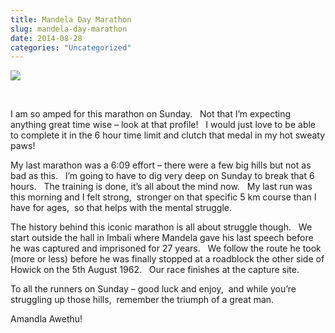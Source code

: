 ```yaml
---
title: Mandela Day Marathon
slug: mandela-day-marathon
date: 2014-08-28
categories: "Uncategorized"
---
```


<p><img src="http://res.cloudinary.com/dy6grlu8z/image/upload/v1558842169/q9evtg5ge0ji1f3dcq2w.jpg"/></p>
<p> </p>
<p>I am so amped for this marathon on Sunday.   Not that I’m expecting anything great time wise – look at that profile!   I would just love to be able to complete it in the 6 hour time limit and clutch that medal in my hot sweaty paws!</p>
<p>My last marathon was a 6:09 effort – there were a few big hills but not as bad as this.   I’m going to have to dig very deep on Sunday to break that 6 hours.   The training is done, it’s all about the mind now.   My last run was this morning and I felt strong,  stronger on that specific 5 km course than I have for ages,  so that helps with the mental struggle.</p>
<p>The history behind this iconic marathon is all about struggle though.   We start outside the hall in Imbali where Mandela gave his last speech before he was captured and imprisoned for 27 years.   We follow the route he took (more or less) before he was finally stopped at a roadblock the other side of Howick on the 5th August 1962.   Our race finishes at the capture site.</p>
<p>To all the runners on Sunday – good luck and enjoy,  and while you’re struggling up those hills,  remember the triumph of a great man.</p>
<p>Amandla Awethu!</p>







